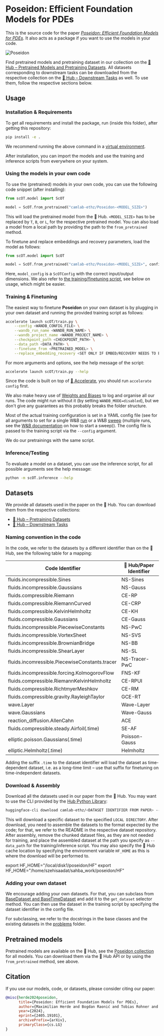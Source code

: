 # Poseidon: Efficient Foundation Models for PDEs

This is the source code for the paper [*Poseidon: Efficient Foundation Models for PDEs*](https://arxiv.org/abs/2405.19101). It also acts as a package if you want to use the models in your code.

![Poseidon](assets/fig1.png)

Find pretrained models and pretraining dataset in our collection on the [🤗 Hub – Pretrained Models and Pretraining Datasets](https://huggingface.co/collections/camlab-ethz/poseidon-664fa125729c53d8607e209a). All datasets corresponding to downstream tasks can be downloaded from the respective collection on the [🤗 Hub – Downstream Tasks](https://huggingface.co/collections/camlab-ethz/poseidon-downstream-tasks-664fa237cd6b0c097971ef14) as well. To use them, follow the respective sections below.

## Usage

### Installation & Requirements

To get all requirements and install the package, run (inside this folder), after getting this repository:

```bash
pip install -e .
```

We recommend running the above command in a [virtual environment](https://docs.python.org/3/library/venv.html).

After installation, you can import the models and use the training and inference scripts from everywhere on your system.

### Using the models in your own code

To use the (pretrained) models in your own code, you can use the following code snippet (after installing):

```python
from scOT.model import ScOT

model = ScOT.from_pretrained("camlab-ethz/Poseidon-<MODEL_SIZE>")
```

This will load the pretrained model from the 🤗 Hub. `<MODEL_SIZE>` has to be replaced by `T`, `B`, or `L`, for the respective pretrained model. You can also load a model from a local path by providing the path to the `from_pretrained` method.

To finetune and replace embeddings and recovery parameters, load the model as follows:

```python
from scOT.model import ScOT

model = ScOT.from_pretrained("camlab-ethz/Poseidon-<MODEL_SIZE>", config=model_config, ignore_mismatched_sizes=True)
```

Here, `model_config` is a `ScOTConfig` with the correct input/output dimensions. We also refer to [the training/finetuning script](scOT/train.py), see below on usage, which might be easier.

### Training & Finetuning

The easiest way to finetune **Poseidon** on your own dataset is by plugging in your own dataset and running the provided training script as follows:

```bash
accelerate launch scOT/train.py \
    --config <WANDB_CONFIG_FILE> \
    --wandb_run_name <WANDB_RUN_NAME> \
    --wandb_project_name <WANDB_PROJECT_NAME> \
    --checkpoint_path <CHECKPOINT_PATH> \
    --data_path <DATA_PATH> \
    --finetune_from <PRETRAINED_MODEL> \
    --replace_embedding_recovery <SET ONLY IF EMBED/RECOVERY NEEDS TO BE REPLACED>
```

For more arguments and options, see the help message of the script:
    
```bash
accelerate launch scOT/train.py --help
```

Since the code is built on top of [🤗 Accelerate](https://huggingface.co/docs/accelerate/en/index), you should run `accelerate config` first.

We also make heavy use of [Weights and Biases](wandb.com) to log and organise all our runs. The code might run without it (by setting `WANDB_MODE=disabled`), but we don't give any guarantees as this probably breaks the folder structure.

Most of the actual training configuration is set in a YAML config file (see for all arguments to set for a single W&B [run](configs/run.yaml) or a W&B [sweep](configs/sweep.yaml) (multiple runs, see the [W&B documentation](https://docs.wandb.ai/guides/sweeps) on how to start a sweep)). The config file is passed to the training script via the `--config` argument.

We do our pretrainings with the same script.

### Inference/Testing

To evaluate a model on a dataset, you can use the inference script, for all possible arguments see the help message:

```bash
python -m scOT.inference --help
```

## Datasets

We provide all datasets used in the paper on the 🤗 Hub. You can download them from the respective collections: 
- [🤗 Hub – Pretraining Datasets](https://huggingface.co/collections/camlab-ethz/poseidon-664fa125729c53d8607e209a)
- [🤗 Hub – Downstream Tasks](https://huggingface.co/collections/camlab-ethz/poseidon-downstream-tasks-664fa237cd6b0c097971ef14)

### Naming convention in the code

In the code, we refer to the datasets by a different identifier than on the 🤗 Hub, see the following table for a mapping:

| Code Identifier | 🤗 Hub/Paper Identifier |
| ----------------|------------------------- |
|fluids.incompressible.Sines| NS-Sines|
|fluids.incompressible.Gaussians| NS-Gauss|
|fluids.compressible.Riemann|CE-RP|
|fluids.compressible.RiemannCurved|CE-CRP|
|fluids.compressible.KelvinHelmholtz|CE-KH|
|fluids.compressible.Gaussians|CE-Gauss|
|fluids.incompressible.PiecewiseConstants|NS-PwC|
|fluids.incompressible.VortexSheet|NS-SVS|
|fluids.incompressible.BrownianBridge|NS-BB|
|fluids.incompressible.ShearLayer|NS-SL|
|fluids.incomressible.PiecewiseConstants.tracer|NS-Tracer-PwC|
|fluids.incompressible.forcing.KolmogorovFlow|FNS-KF|
|fluids.compressible.RiemannKelvinHelmholtz|CE-RPUI|
|fluids.compressible.RichtmyerMeshkov|CE-RM|
|fluids.compressible.gravity.RayleighTaylor|GCE-RT|
|wave.Layer|Wave-Layer|
|wave.Gaussians|Wave-Gauss|
|reaction_diffusion.AllenCahn|ACE|
|fluids.compressible.steady.Airfoil(.time)|SE-AF|
|elliptic.poisson.Gaussians(.time)|Poisson-Gauss|
|elliptic.Helmholtz(.time)|Helmholtz|

Adding the suffix `.time` to the dataset identifier will load the dataset as time-dependent dataset, i.e. as a long-time limit – use that suffix for finetuning on time-independent datasets.

### Download & Assembly

Download all the datasets used in our paper from the 🤗 Hub. You may want to use the CLI provided by the [Hub Python Library](https://huggingface.co/docs/huggingface_hub/en/guides/cli#huggingface-cli-download):
    
```bash 
huggingface-cli download camlab-ethz/<DATASET IDENTIFIER FROM PAPER> --repo-type dataset --local-dir <LOCAL DIRECTORY>
```

This will download a specific dataset to the specified `LOCAL DIRECTORY`. After download, you need to assemble the datasets to the format expected by the code; for that, we refer to the README in the respective dataset repository. After assembly, remove the chunked dataset files, as they are not needed for training, and place the assembled dataset at the path you specify as `--data_path` for the training/inference script. You may also specify the 🤗 Hub cache location by specifying the environment variable `HF_HOME` as this is where the download will be performed to.

export HF_HOME="/local/disk1/poseidon/HF"
export HF_HOME="/home/szehisaadat/sahba_work/poseidon/HF"

### Adding your own dataset

We encourage adding your own datasets. For that, you can subclass from [BaseDataset and BaseTimeDataset](scOT/problems/base.py) and add it to the `get_dataset` selector method. You can then use the dataset in the training script by specifying the dataset identifier in the config file.

For subclassing, we refer to the docstrings in the base classes and the existing datasets in the [problems](scOT/problems) folder.

## Pretrained models

Pretrained models are available on the 🤗 Hub, see the [Poseidon collection](https://huggingface.co/collections/camlab-ethz/poseidon-664fa125729c53d8607e209a) for all models. You can download them via the 🤗 Hub API or by using the `from_pretrained` method, see above.

## Citation

If you use our models, code, or datasets, please consider citing our paper:

```bibtex
@misc{herde2024poseidon,
      title={Poseidon: Efficient Foundation Models for PDEs}, 
      author={Maximilian Herde and Bogdan Raonić and Tobias Rohner and Roger Käppeli and Roberto Molinaro and Emmanuel de Bézenac and Siddhartha Mishra},
      year={2024},
      eprint={2405.19101},
      archivePrefix={arXiv},
      primaryClass={cs.LG}
}
```

